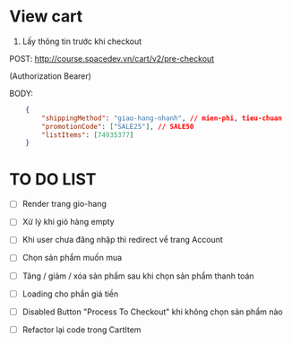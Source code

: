 # View cart

1. Lấy thông tin trước khi checkout

POST: http://course.spacedev.vn/cart/v2/pre-checkout

(Authorization Bearer)

BODY:

```json
    {
        "shippingMethod": "giao-hang-nhanh", // mien-phi, tieu-chuan
        "promotionCode": ["SALE25"], // SALE50
        "listItems": [74935377]
    }
```

# TO DO LIST

- [ ] Render trang gio-hang
    
- [ ] Xử lý khi giỏ hàng empty

- [ ] Khi user chưa đăng nhập thì redirect về trang Account

- [ ] Chọn sản phẩm muốn mua

- [ ] Tăng / giảm / xóa sản phẩm sau khi chọn sản phẩm thanh toán

- [ ] Loading cho phần giá tiền

- [ ] Disabled Button "Process To Checkout" khi không chọn sản phẩm nào

- [ ] Refactor lại code trong CartItem